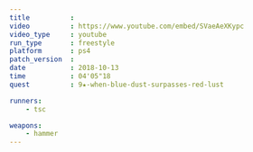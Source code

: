 ```yaml
---
title          :
video          : https://www.youtube.com/embed/SVaeAeXKypc
video_type     : youtube
run_type       : freestyle
platform       : ps4
patch_version  :
date           : 2018-10-13
time           : 04'05"18
quest          : 9★-when-blue-dust-surpasses-red-lust

runners:
    - tsc

weapons:
    - hammer
---
```

